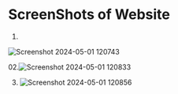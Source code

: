 # ScreenShots of Website

01.
![Screenshot 2024-05-01 120743](https://github.com/himxnshutripathi/amishverse/assets/55108251/9d73c91b-7bf2-433e-b472-0dde30b5ca1a)

02.![Screenshot 2024-05-01 120833](https://github.com/himxnshutripathi/amishverse/assets/55108251/0469a8f4-757b-431b-9f47-77f9c7342388)

03. ![Screenshot 2024-05-01 120856](https://github.com/himxnshutripathi/amishverse/assets/55108251/b37c0d28-38ae-448f-8419-f97e2e3ddfe7)
